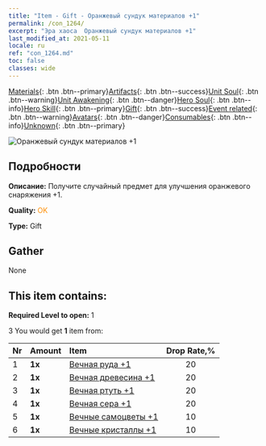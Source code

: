 ```yaml
---
title: "Item - Gift - Оранжевый сундук материалов +1"
permalink: /con_1264/
excerpt: "Эра хаоса  Оранжевый сундук материалов +1"
last_modified_at: 2021-05-11
locale: ru
ref: "con_1264.md"
toc: false
classes: wide
---
```

 [Materials](/ItemsRU/){: .btn .btn--primary}[Artifacts](/ItemsRU/Artifacts/){: .btn .btn--success}[Unit Soul](/ItemsRU/UnitSoul/){: .btn .btn--warning}[Unit Awakening](/ItemsRU/UnitAwakening/){: .btn .btn--danger}[Hero Soul](/ItemsRU/HeroSoul/){: .btn .btn--info}[Hero Skill](/ItemsRU/HeroSkill/){: .btn .btn--primary}[Gift](/ItemsRU/Gift/){: .btn .btn--success}[Event related](/ItemsRU/Events/){: .btn .btn--warning}[Avatars](/ItemsRU/Avatars/){: .btn .btn--danger}[Consumables](/ItemsRU/Consumables/){: .btn .btn--info}[Unknown](/ItemsRU/Unknown/){: .btn .btn--primary}

 ![Оранжевый сундук материалов +1](/images/t/i_304002.png)

## Подробности
 **Описание:** Получите случайный предмет для улучшения оранжевого снаряжения +1.

 **Quality:** <span style="color: #FF8C00">OK</span>

 **Type:** Gift

## Gather

  None

## This item contains:

 **Required Level to open:** 1

 3 You would get **1** item  from:

  | Nr | Amount |     Item    | Drop Rate,% |
  |:---|:-------|:------------|:---------:|
  | 1 |  **1x** | [Вечная руда +1](/ItemsRU/mat_68/) | 20 | 
  | 2 |  **1x** | [Вечная древесина +1](/ItemsRU/mat_69/) | 20 | 
  | 3 |  **1x** | [Вечная ртуть +1](/ItemsRU/mat_70/) | 20 | 
  | 4 |  **1x** | [Вечная сера +1](/ItemsRU/mat_71/) | 20 | 
  | 5 |  **1x** | [Вечные самоцветы +1](/ItemsRU/mat_72/) | 10 | 
  | 6 |  **1x** | [Вечные кристаллы +1](/ItemsRU/mat_73/) | 10 | 

